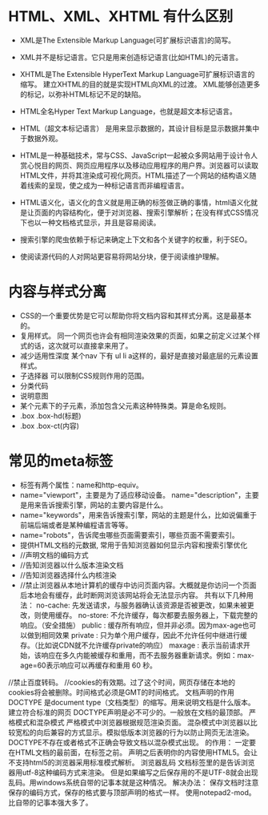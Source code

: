 # HTML、XML、XHTML 有什么区别
- XML是The Extensible Markup Language(可扩展标识语言)的简写。
- XML并不是标记语言。它只是用来创造标记语言(比如HTML)的元语言。
- XHTML是The Extensible HyperText Markup Language可扩展标识语言的缩写。
建立XHTML的目的就是实现HTML向XML的过渡。
XML能够创造更多的标记，以弥补HTML标记不足的缺陷。

- HTML全名Hyper Text Markup Language，也就是超文本标记语言。
- HTML（超文本标记语言） 是用来显示数据的，其设计目标是显示数据并集中于数据外观。
- HTML是一种基础技术，常与CSS、JavaScript一起被众多网站用于设计令人赏心悦目的网页、网页应用程序以及移动应用程序的用户界。浏览器可以读取HTML文件，并将其渲染成可视化网页。HTML描述了一个网站的结构语义随着线索的呈现，使之成为一种标记语言而非编程语言。
- HTML语义化，语义化的含义就是用正确的标签做正确的事情，html语义化就是让页面的内容结构化，便于对浏览器、搜索引擎解析；在没有样式CSS情况下也以一种文档格式显示，并且是容易阅读。
- 搜索引擎的爬虫依赖于标记来确定上下文和各个关键字的权重，利于SEO。
- 使阅读源代码的人对网站更容易将网站分块，便于阅读维护理解。
# 内容与样式分离
- CSS的一个重要优势是它可以帮助你将文档内容和其样式分离。这是最基本的。
- 复用样式。
同一个网页也许会有相同渲染效果的页面，如果之前定义过某个样式的话，这次就可以直接拿来用了。
- 减少适用性深度
某个nav 下有 ul  li a这样的，最好是直接对最底层的元素设置样式。
- 子选择器
可以限制CSS规则作用的范围。
- 分类代码
- 说明意图
- 某个元素下的子元素，添加包含父元素这种特殊类。算是命名规则。
- .box .box-hd(标题)
- .box .box-ct(内容)
# 常见的meta标签
- <meta>标签有两个属性：name和http-equiv。
- name="viewport"，主要是为了适应移动设备。
name="description"，主要是用来告诉搜索引擎，网站的主要内容是什么。
- name="keywords"，用来告诉搜索引擎，网站的主题是什么，比如说偏重于前端后端或者是某种编程语言等等。
- name="robots"，告诉爬虫哪些页面需要索引，哪些页面不需要索引。
- 提供HTML文档的元数据, 常用于告知浏览器如何显示内容和搜索引擎优化
- <meta charset="UTF-8">  //声明文档的编码方式
- <meta http-quiv="X-UA-Compatible" content="IE=edge,chrome=1"/>  //告知浏览器以什么版本渲染文档
- <meta name="renderer" content="webkit|ie-comp|ie-stand">   //告知浏览器选择什么内核渲染
- <meta http-quiv="Pragma" content="no-cache">  //禁止浏览器从本地计算机的缓存中访问页面内容。大概就是你访问一个页面后本地会有缓存，此时断网浏览该网站将会无法显示内容。
共有以下几种用法：
no-cache: 先发送请求，与服务器确认该资源是否被更改，如果未被更改，则使用缓存。
no-store: 不允许缓存，每次都要去服务器上，下载完整的响应。（安全措施）
public : 缓存所有响应，但并非必须。因为max-age也可以做到相同效果
private : 只为单个用户缓存，因此不允许任何中继进行缓存。（比如说CDN就不允许缓存private的响应）
maxage : 表示当前请求开始，该响应在多久内能被缓存和重用，而不去服务器重新请求。例如：max-age=60表示响应可以再缓存和重用 60 秒。
<meta http-equiv="Cache-Control" content="no-siteapp"/>
//禁止百度转码。
<meta http-equiv=”Set-Cookie” content=”cookievalue=xxx; expires=Friday,12-Jan-2018 18:18:18 GMT; path=/”>  //cookies的有效期。过了这个时间，网页存储在本地的cookies将会被删除。时间格式必须是GMT的时间格式。
文档声明的作用
DOCTYPE 是document type（文档类型）的缩写。用来说明文档是什么版本。
建立符合标准的网页 DOCTYPE声明是必不可少的。一般放在文档的最顶部。
严格模式和混杂模式
严格模式中浏览器根据规范渲染页面。
混杂模式中浏览器以比较宽松的向后兼容的方式显示。模拟低版本浏览器的行为以防止网页无法渲染。
DOCTYPE不存在或者格式不正确会导致文档以混杂模式出现。
<!DOCTYPE html>的作用：
<!DOCTYPE html>一定要在HTML文档的最前面，在<html>标签之前。
声明之后表明你的内容使用HTML5。会让不支持html5的浏览器采用标准模式解析。
浏览器乱码
文档<head>标签里的<meta charset="UTF-8">是告诉浏览器用utf-8这种编码方式来渲染。
但是如果编写之后保存用的不是UTF-8就会出现乱码。用windows系统自带的记事本就是这种情况。
解决办法：
保存文档时注意保存的编码方式，保存的格式要与顶部声明的格式一样。
使用notepad2-mod。比自带的记事本强大多了。